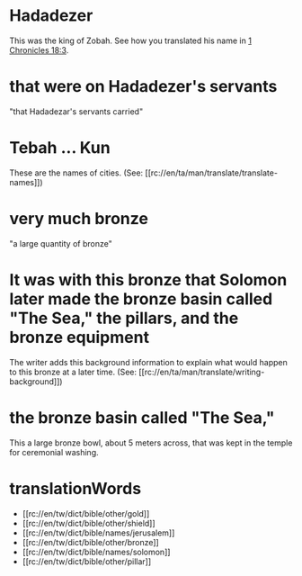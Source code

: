 # Hadadezer

This was the king of Zobah. See how you translated his name in [1 Chronicles 18:3](./03.md).

# that were on Hadadezer's servants

"that Hadadezar's servants carried"

# Tebah ... Kun

These are the names of cities. (See: [[rc://en/ta/man/translate/translate-names]])

# very much bronze

"a large quantity of bronze"

# It was with this bronze that Solomon later made the bronze basin called "The Sea," the pillars, and the bronze equipment

The writer adds this background information to explain what would happen to this bronze at a later time. (See: [[rc://en/ta/man/translate/writing-background]])

# the bronze basin called "The Sea,"

This a large bronze bowl, about 5 meters across, that was kept in the temple for ceremonial washing.

# translationWords

* [[rc://en/tw/dict/bible/other/gold]]
* [[rc://en/tw/dict/bible/other/shield]]
* [[rc://en/tw/dict/bible/names/jerusalem]]
* [[rc://en/tw/dict/bible/other/bronze]]
* [[rc://en/tw/dict/bible/names/solomon]]
* [[rc://en/tw/dict/bible/other/pillar]]